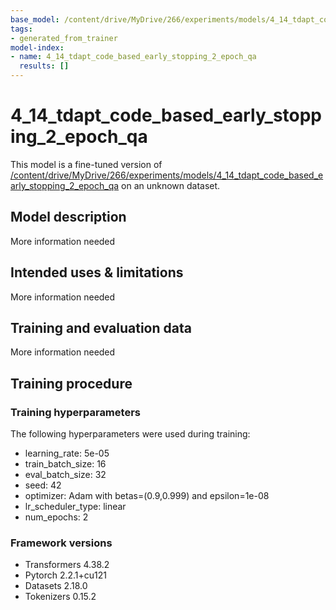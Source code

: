 ```yaml
---
base_model: /content/drive/MyDrive/266/experiments/models/4_14_tdapt_code_based_early_stopping_2_epoch_qa
tags:
- generated_from_trainer
model-index:
- name: 4_14_tdapt_code_based_early_stopping_2_epoch_qa
  results: []
---
```


<!-- This model card has been generated automatically according to the information the Trainer had access to. You
should probably proofread and complete it, then remove this comment. -->

# 4_14_tdapt_code_based_early_stopping_2_epoch_qa

This model is a fine-tuned version of [/content/drive/MyDrive/266/experiments/models/4_14_tdapt_code_based_early_stopping_2_epoch_qa](https://huggingface.co//content/drive/MyDrive/266/experiments/models/4_14_tdapt_code_based_early_stopping_2_epoch_qa) on an unknown dataset.

## Model description

More information needed

## Intended uses & limitations

More information needed

## Training and evaluation data

More information needed

## Training procedure

### Training hyperparameters

The following hyperparameters were used during training:
- learning_rate: 5e-05
- train_batch_size: 16
- eval_batch_size: 32
- seed: 42
- optimizer: Adam with betas=(0.9,0.999) and epsilon=1e-08
- lr_scheduler_type: linear
- num_epochs: 2

### Framework versions

- Transformers 4.38.2
- Pytorch 2.2.1+cu121
- Datasets 2.18.0
- Tokenizers 0.15.2
